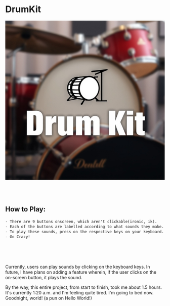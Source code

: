 # DrumKit 
![DrumKit](./meta.jpg)

<br><br>

## How to Play:
    - There are 9 buttons onscreen, which aren't clickable(ironic, ik).
    - Each of the buttons are labelled according to what sounds they make.
    - To play these sounds, press on the respective keys on your keyboard.
    - Go Crazy!

<br><br><br>

Currently, users can play sounds by clicking on the keyboard keys. In future, I have plans on adding a feature wherein, if the user clicks on the on-screen button, it plays the sound.

By the way, this entire project, from start to finish, took me about 1.5 hours. It's currently 1:20 a.m. and I'm feeling quite tired. I'm going to bed now. Goodnight, world! (a pun on Hello World!)